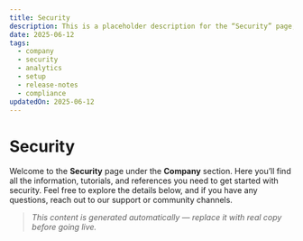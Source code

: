 ```yaml
---
title: Security
description: This is a placeholder description for the “Security” page, giving readers a quick overview of what they can expect to find here.
date: 2025-06-12
tags:
  - company
  - security
  - analytics
  - setup
  - release-notes
  - compliance
updatedOn: 2025-06-12
---
```

# Security

Welcome to the **Security** page under the **Company** section. Here you’ll find all the information, tutorials, and references you need to get started with security. Feel free to explore the details below, and if you have any questions, reach out to our support or community channels.

> _This content is generated automatically — replace it with real copy before going live._ 
